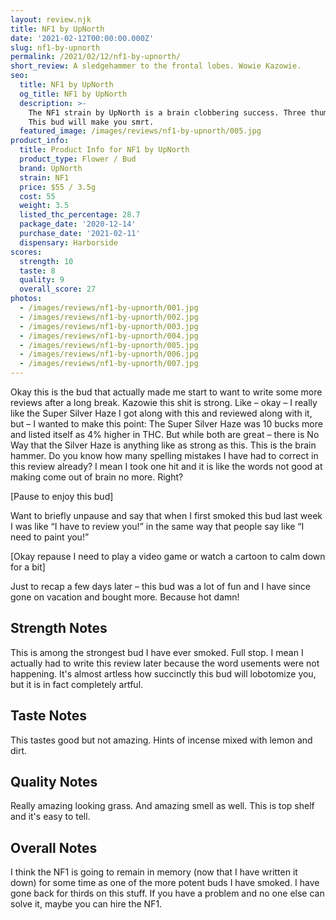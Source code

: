 ```yaml
---
layout: review.njk
title: NF1 by UpNorth
date: '2021-02-12T00:00:00.000Z'
slug: nf1-by-upnorth
permalink: /2021/02/12/nf1-by-upnorth/
short_review: A sledgehammer to the frontal lobes. Wowie Kazowie.
seo:
  title: NF1 by UpNorth
  og_title: NF1 by UpNorth
  description: >-
    The NF1 strain by UpNorth is a brain clobbering success. Three thumbs up.
    This bud will make you smrt.
  featured_image: /images/reviews/nf1-by-upnorth/005.jpg
product_info:
  title: Product Info for NF1 by UpNorth
  product_type: Flower / Bud
  brand: UpNorth
  strain: NF1
  price: $55 / 3.5g
  cost: 55
  weight: 3.5
  listed_thc_percentage: 28.7
  package_date: '2020-12-14'
  purchase_date: '2021-02-11'
  dispensary: Harborside
scores:
  strength: 10
  taste: 8
  quality: 9
  overall_score: 27
photos:
  - /images/reviews/nf1-by-upnorth/001.jpg
  - /images/reviews/nf1-by-upnorth/002.jpg
  - /images/reviews/nf1-by-upnorth/003.jpg
  - /images/reviews/nf1-by-upnorth/004.jpg
  - /images/reviews/nf1-by-upnorth/005.jpg
  - /images/reviews/nf1-by-upnorth/006.jpg
  - /images/reviews/nf1-by-upnorth/007.jpg
---
```


Okay this is the bud that actually made me start to want to write some more reviews after a long break. Kazowie this shit is strong. Like – okay – I really like the Super Silver Haze I got along with this and reviewed along with it, but – I wanted to make this point: The Super Silver Haze was 10 bucks more and listed itself as 4% higher in THC. But while both are great – there is No Way that the Silver Haze is anything like as strong as this. This is the brain hammer. Do you know how many spelling mistakes I have had to correct in this review already? I mean I took one hit and it is like the words not good at making come out of brain no more. Right?

\[Pause to enjoy this bud\]

Want to briefly unpause and say that when I first smoked this bud last week I was like “I have to review you!” in the same way that people say like “I need to paint you!”

\[Okay repause I need to play a video game or watch a cartoon to calm down for a bit\]

Just to recap a few days later – this bud was a lot of fun and I have since gone on vacation and bought more. Because hot damn!

## Strength Notes

This is among the strongest bud I have ever smoked. Full stop. I mean I actually had to write this review later because the word usements were not happening. It's almost artless how succinctly this bud will lobotomize you, but it is in fact completely artful.

## Taste Notes

This tastes good but not amazing. Hints of incense mixed with lemon and dirt.

## Quality Notes

Really amazing looking grass. And amazing smell as well. This is top shelf and it's easy to tell.

## Overall Notes

I think the NF1 is going to remain in memory (now that I have written it down) for some time as one of the more potent buds I have smoked. I have gone back for thirds on this stuff. If you have a problem and no one else can solve it, maybe you can hire the NF1.
